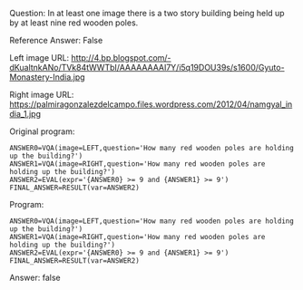 Question: In at least one image there is a two story building being held up by at least nine red wooden poles.

Reference Answer: False

Left image URL: http://4.bp.blogspot.com/-dKualtnkANo/TVk84tWWTbI/AAAAAAAAI7Y/i5q19DOU39s/s1600/Gyuto-Monastery-India.jpg

Right image URL: https://palmiragonzalezdelcampo.files.wordpress.com/2012/04/namgyal_india_1.jpg

Original program:

```
ANSWER0=VQA(image=LEFT,question='How many red wooden poles are holding up the building?')
ANSWER1=VQA(image=RIGHT,question='How many red wooden poles are holding up the building?')
ANSWER2=EVAL(expr='{ANSWER0} >= 9 and {ANSWER1} >= 9')
FINAL_ANSWER=RESULT(var=ANSWER2)
```
Program:

```
ANSWER0=VQA(image=LEFT,question='How many red wooden poles are holding up the building?')
ANSWER1=VQA(image=RIGHT,question='How many red wooden poles are holding up the building?')
ANSWER2=EVAL(expr='{ANSWER0} >= 9 and {ANSWER1} >= 9')
FINAL_ANSWER=RESULT(var=ANSWER2)
```
Answer: false

